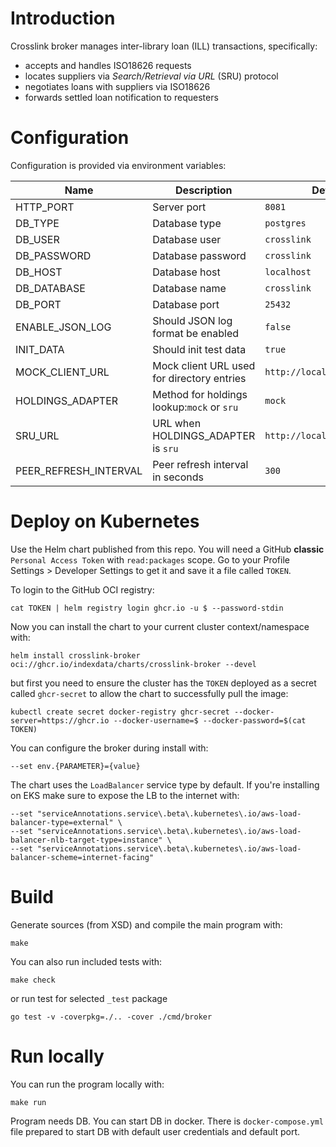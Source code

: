 # Introduction

Crosslink broker manages inter-library loan (ILL) transactions, specifically:

* accepts and handles ISO18626 requests
* locates suppliers via _Search/Retrieval via URL_ (SRU) protocol
* negotiates loans with suppliers via ISO18626
* forwards settled loan notification to requesters

# Configuration

Configuration is provided via environment variables:

| Name                  | Description                                | Default value                     |
|-----------------------|--------------------------------------------|-----------------------------------|
| HTTP_PORT             | Server port                                | `8081`                            |
| DB_TYPE               | Database type                              | `postgres`                        |
| DB_USER               | Database user                              | `crosslink`                       |
| DB_PASSWORD           | Database password                          | `crosslink`                       |
| DB_HOST               | Database host                              | `localhost`                       |
| DB_DATABASE           | Database name                              | `crosslink`                       |
| DB_PORT               | Database port                              | `25432`                           |
| ENABLE_JSON_LOG       | Should JSON log format be enabled          | `false`                           |
| INIT_DATA             | Should init test data                      | `true`                            |
| MOCK_CLIENT_URL       | Mock client URL used for directory entries | `http://localhost:19083/iso18626` |
| HOLDINGS_ADAPTER      | Method for holdings lookup:`mock` or `sru` | `mock`                            |
| SRU_URL               | URL when HOLDINGS_ADAPTER is `sru`         | `http://localhost:8081/sru`       |
| PEER_REFRESH_INTERVAL | Peer refresh interval in seconds           | `300`                             |

# Deploy on Kubernetes

Use the Helm chart published from this repo. You will need a GitHub __classic__
`Personal Access Token` with `read:packages` scope.
Go to your Profile Settings > Developer Settings to get it and save it a file called `TOKEN`.

To login to the GitHub OCI registry:

```
cat TOKEN | helm registry login ghcr.io -u $ --password-stdin
```

Now you can install the chart to your current cluster context/namespace with:

```
helm install crosslink-broker oci://ghcr.io/indexdata/charts/crosslink-broker --devel
```

but first you need to ensure the cluster has the `TOKEN` deployed as a secret called
`ghcr-secret` to allow the chart to successfully pull the image:

```
kubectl create secret docker-registry ghcr-secret --docker-server=https://ghcr.io --docker-username=$ --docker-password=$(cat TOKEN)
```

You can configure the broker during install with:

```
--set env.{PARAMETER}={value}
```

The chart uses the `LoadBalancer` service type by default. If you're installing on EKS make sure to expose the LB to the internet with:

```
--set "serviceAnnotations.service\.beta\.kubernetes\.io/aws-load-balancer-type=external" \
--set "serviceAnnotations.service\.beta\.kubernetes\.io/aws-load-balancer-nlb-target-type=instance" \
--set "serviceAnnotations.service\.beta\.kubernetes\.io/aws-load-balancer-scheme=internet-facing"
```

# Build

Generate sources (from XSD) and compile the main program with:

```
make
```

You can also run included tests with:

```
make check
```

or run test for selected `_test` package

```
go test -v -coverpkg=./.. -cover ./cmd/broker
```

# Run locally

You can run the program locally with:

```
make run
```

Program needs DB. You can start DB in docker. 
There is `docker-compose.yml` file prepared to start DB with default user credentials and default port.

